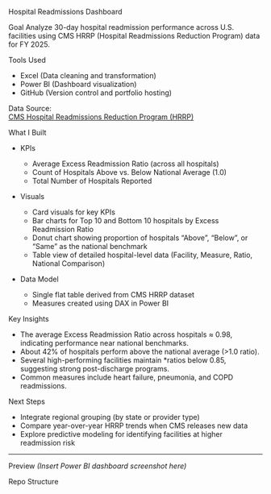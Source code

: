  Hospital Readmissions Dashboard

Goal
Analyze 30-day hospital readmission performance across U.S. facilities using CMS HRRP (Hospital Readmissions Reduction Program) data for FY 2025.



Tools Used
- Excel (Data cleaning and transformation)
- Power BI (Dashboard visualization)
- GitHub (Version control and portfolio hosting)

Data Source:  
[CMS Hospital Readmissions Reduction Program (HRRP)](https://data.cms.gov/provider-data/dataset/FY_2025_Hospital_Readmissions_Reduction_Program_Hospital)


What I Built
- KPIs
  - Average Excess Readmission Ratio (across all hospitals)
  - Count of Hospitals Above vs. Below National Average (1.0)
  - Total Number of Hospitals Reported  

- Visuals
  - Card visuals for key KPIs  
  - Bar charts for Top 10 and Bottom 10 hospitals by Excess Readmission Ratio  
  - Donut chart showing proportion of hospitals “Above”, “Below”, or “Same” as the national benchmark  
  - Table view of detailed hospital-level data (Facility, Measure, Ratio, National Comparison)

- Data Model
  - Single flat table derived from CMS HRRP dataset
  - Measures created using DAX in Power BI


Key Insights 
- The average Excess Readmission Ratio across hospitals ≈ 0.98, indicating performance near national benchmarks.  
- About 42% of hospitals perform above the national average (>1.0 ratio).  
- Several high-performing facilities maintain *ratios below 0.85, suggesting strong post-discharge programs.  
- Common measures include heart failure, pneumonia, and COPD readmissions.



Next Steps
- Integrate regional grouping (by state or provider type)  
- Compare year-over-year HRRP trends when CMS releases new data  
- Explore predictive modeling for identifying facilities at higher readmission risk

---

Preview
*(Insert Power BI dashboard screenshot here)*

Repo Structure
